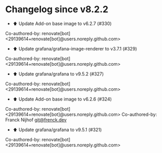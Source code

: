 # Changelog since v8.2.2
- ⬆️ Update Add-on base image to v6.2.7 (#330)

Co-authored-by: renovate[bot] <29139614+renovate[bot]@users.noreply.github.com> 
- ⬆️ Update grafana/grafana-image-renderer to v3.7.1 (#329)

Co-authored-by: renovate[bot] <29139614+renovate[bot]@users.noreply.github.com> 
- ⬆️ Update grafana/grafana to v9.5.2 (#327)

Co-authored-by: renovate[bot] <29139614+renovate[bot]@users.noreply.github.com> 
- ⬆️ Update Add-on base image to v6.2.6 (#324)

Co-authored-by: renovate[bot] <29139614+renovate[bot]@users.noreply.github.com>
Co-authored-by: Franck Nijhof <git@frenck.dev> 
- ⬆️ Update grafana/grafana to v9.5.1 (#321)

Co-authored-by: renovate[bot] <29139614+renovate[bot]@users.noreply.github.com> 
